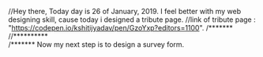 //Hey there, Today day is 26 of January, 2019. I feel better with my web designing skill, cause today i designed a tribute page.
//link of tribute page :  "https://codepen.io/kshitijyadav/pen/GzoYxp?editors=1100".
/*******  
//**********  
/*******
Now my next step is to design a survey form.

